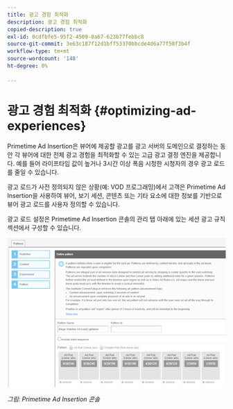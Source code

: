 ```yaml
---
title: 광고 경험 최적화
description: 광고 경험 최적화
copied-description: true
exl-id: 0cdfbfe5-95f2-4509-8a67-623b77febbc8
source-git-commit: 3e63c187f12d1bff53370bbcde4d6a77f58f3b4f
workflow-type: tm+mt
source-wordcount: '148'
ht-degree: 0%

---
```


# 광고 경험 최적화 {#optimizing-ad-experiences}

Primetime Ad Insertion은 뷰어에 제공할 광고를 광고 서버의 도메인으로 결정하는 동안 각 뷰어에 대한 전체 광고 경험을 최적화할 수 있는 고급 광고 결정 엔진을 제공합니다. 예를 들어 라이프타임 값이 높거나 3시간 이상 폭음 시청한 시청자의 경우 광고 로드를 줄일 수 있습니다.

광고 로드가 사전 정의되지 않은 상황(예: VOD 프로그래밍)에서 고객은 Primetime Ad Insertion을 사용하여 뷰어, 보기 세션, 콘텐츠 또는 기타 요소에 대한 정보를 기반으로 뷰어 광고 로드를 사용자 정의할 수 있습니다.

광고 로드 설정은 Primetime Ad Insertion 콘솔의 관리 탭 아래에 있는 세션 광고 규칙 섹션에서 구성할 수 있습니다.

![Ad Insertion 콘솔의 세션 광고 규칙 섹션에서 광고 로드 설정 구성](/help/primetime-ad-insertion/assets/ad-insertion-console.png)

*그림: Primetime Ad Insertion 콘솔*
